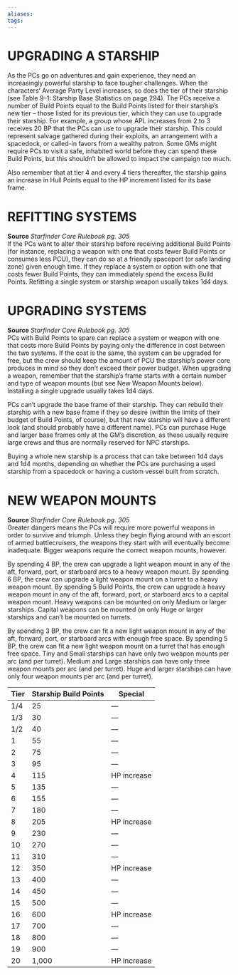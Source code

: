 ```yaml
---
aliases: 
tags: 
---
```

# UPGRADING A STARSHIP

As the PCs go on adventures and gain experience, they need an increasingly powerful starship to face tougher challenges. When the characters’ Average Party Level increases, so does the tier of their starship (see Table 9–1: Starship Base Statistics on page 294). The PCs receive a number of Build Points equal to the Build Points listed for their starship’s new tier – those listed for its previous tier, which they can use to upgrade their starship. For example, a group whose APL increases from 2 to 3 receives 20 BP that the PCs can use to upgrade their starship. This could represent salvage gathered during their exploits, an arrangement with a spacedock, or called-in favors from a wealthy patron. Some GMs might require PCs to visit a safe, inhabited world before they can spend these Build Points, but this shouldn’t be allowed to impact the campaign too much.  
  
Also remember that at tier 4 and every 4 tiers thereafter, the starship gains an increase in Hull Points equal to the HP increment listed for its base frame.  

# REFITTING SYSTEMS

**Source** _Starfinder Core Rulebook pg. 305_  
If the PCs want to alter their starship before receiving additional Build Points (for instance, replacing a weapon with one that costs fewer Build Points or consumes less PCU), they can do so at a friendly spaceport (or safe landing zone) given enough time. If they replace a system or option with one that costs fewer Build Points, they can immediately spend the excess Build Points. Refitting a single system or starship weapon usually takes 1d4 days.  

# UPGRADING SYSTEMS

**Source** _Starfinder Core Rulebook pg. 305_  
PCs with Build Points to spare can replace a system or weapon with one that costs more Build Points by paying only the difference in cost between the two systems. If the cost is the same, the system can be upgraded for free, but the crew should keep the amount of PCU the starship’s power core produces in mind so they don’t exceed their power budget. When upgrading a weapon, remember that the starship’s frame starts with a certain number and type of weapon mounts (but see New Weapon Mounts below). Installing a single upgrade usually takes 1d4 days.  
  
PCs can’t upgrade the base frame of their starship. They can rebuild their starship with a new base frame if they so desire (within the limits of their budget of Build Points, of course), but that new starship will have a different look (and should probably have a different name). PCs can purchase Huge and larger base frames only at the GM’s discretion, as these usually require large crews and thus are normally reserved for NPC starships.  
  
Buying a whole new starship is a process that can take between 1d4 days and 1d4 months, depending on whether the PCs are purchasing a used starship from a spacedock or having a custom vessel built from scratch.  

# NEW WEAPON MOUNTS

**Source** _Starfinder Core Rulebook pg. 305_  
Greater dangers means the PCs will require more powerful weapons in order to survive and triumph. Unless they begin flying around with an escort of armed battlecruisers, the weapons they start with will eventually become inadequate. Bigger weapons require the correct weapon mounts, however.  
  
By spending 4 BP, the crew can upgrade a light weapon mount in any of the aft, forward, port, or starboard arcs to a heavy weapon mount. By spending 6 BP, the crew can upgrade a light weapon mount on a turret to a heavy weapon mount. By spending 5 Build Points, the crew can upgrade a heavy weapon mount in any of the aft, forward, port, or starboard arcs to a capital weapon mount. Heavy weapons can be mounted on only Medium or larger starships. Capital weapons can be mounted on only Huge or larger starships and can’t be mounted on turrets.  
  
By spending 3 BP, the crew can fit a new light weapon mount in any of the aft, forward, port, or starboard arcs with enough free space. By spending 5 BP, the crew can fit a new light weapon mount on a turret that has enough free space. Tiny and Small starships can have only two weapon mounts per arc (and per turret). Medium and Large starships can have only three weapon mounts per arc (and per turret). Huge and larger starships can have only four weapon mounts per arc (and per turret).

| Tier | Starship Build Points | Special     |
|------|-----------------------|-------------|
| 1/4  | 25                    | —           |
| 1/3  | 30                    | —           |
| 1/2  | 40                    | —           |
| 1    | 55                    | —           |
| 2    | 75                    | —           |
| 3    | 95                    | —           |
| 4    | 115                   | HP increase |
| 5    | 135                   | —           |
| 6    | 155                   | —           |
| 7    | 180                   | —           |
| 8    | 205                   | HP increase |
| 9    | 230                   | —           |
| 10   | 270                   | —           |
| 11   | 310                   | —           |
| 12   | 350                   | HP increase |
| 13   | 400                   | —           |
| 14   | 450                   | —           |
| 15   | 500                   | —           |
| 16   | 600                   | HP increase |
| 17   | 700                   | —           |
| 18   | 800                   | —           |
| 19   | 900                   | —           |
| 20   | 1,000                 | HP increase |
